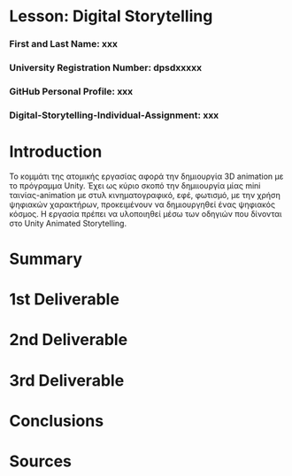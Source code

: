 # Lesson: Digital Storytelling

### First and Last Name: xxx
### University Registration Number: dpsdxxxxx
### GitHub Personal Profile: xxx
### Digital-Storytelling-Individual-Assignment: xxx

# Introduction
Το κομμάτι της ατομικής εργασίας αφορά την δημιουργία 3D animation με το πρόγραμμα Unity. Έχει ως κύριο σκοπό την δημιιουργία μίας mini ταινίας-animation με στυλ κινηματογραφικό, εφέ, φωτισμό, με την χρήση ψηφιακών χαρακτήρων, προκειμένουν να δημιουργηθεί ένας ψηφιακός κόσμος. Η εργασία πρέπει να υλοποιηθεί μέσω των οδηγιών που δίνονται στο Unity Animated Storytelling. 


# Summary


# 1st Deliverable


# 2nd Deliverable


# 3rd Deliverable 


# Conclusions


# Sources
